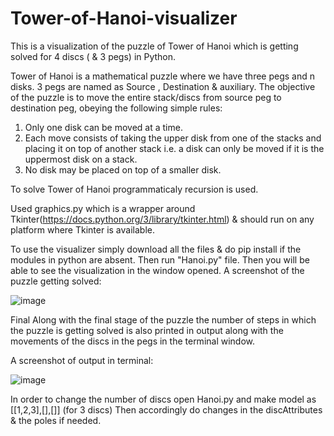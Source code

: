# Tower-of-Hanoi-visualizer
This is a visualization of the puzzle of Tower of Hanoi which is getting solved for 4 discs ( & 3 pegs) in Python.

Tower of Hanoi is a mathematical puzzle where we have three pegs and n disks. 3 pegs are named as Source , Destination & auxiliary. The objective of the puzzle is to move the entire stack/discs from source peg to destination peg, obeying the following simple rules: 
1. Only one disk can be moved at a time.
2. Each move consists of taking the upper disk from one of the stacks and placing it on top of another stack i.e. a disk can only be moved if it is the uppermost disk on a stack.
3. No disk may be placed on top of a smaller disk.

To solve Tower of Hanoi programmaticaly recursion is used. 

Used graphics.py which is a wrapper around Tkinter(https://docs.python.org/3/library/tkinter.html) & should run on any platform where Tkinter is available.

To use the visualizer simply download all the files & do pip install if the modules in python are absent.
Then run "Hanoi.py" file. Then you will be able to see the visualization in the window opened.
A screenshot of the puzzle getting solved:

![image](https://user-images.githubusercontent.com/73889488/181034856-de94de7a-ebbc-4760-b78f-8e5b7fc8ed37.png)

Final 
Along with the final stage of the puzzle the number of steps in which the puzzle is getting solved is also printed in output along with the movements of the discs in the pegs in the terminal window.

A screenshot of output in terminal: 

![image](https://user-images.githubusercontent.com/73889488/181035850-bcb6afa6-e878-4df5-a929-28c0caa7e1ef.png)

In order to change the number of discs open Hanoi.py and make model as [[1,2,3],[],[]] (for 3 discs)
 Then accordingly do changes in the discAttributes & the poles if needed.

